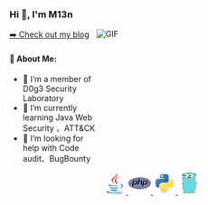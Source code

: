 ### Hi 👋, I'm M13n

[➡️ Check out my blog](https://p2hm1n.com/)
<img align="right" alt="GIF" src="https://github.com/M13nSec/M13nSec/blob/main/GIF.gif?raw=true" width="350" height="250"/>

#### 🤵 About Me:

- 🐶 I‘m a member of D0g3 Security Laboratory
- 🌱 I’m currently learning Java Web Security 、ATT&CK
- 🤔 I’m looking for help with Code audit、BugBounty


<p align="center">
<a href="https://www.java.com" target="_blank"> 
  <img src="https://raw.githubusercontent.com/devicons/devicon/master/icons/java/java-original.svg" alt="java" width="40" height="40"/> 
  </a>
<a href="https://www.php.net/" target="_blank"> 
  <img src="https://raw.githubusercontent.com/devicons/devicon/master/icons/php/php-original.svg" alt="php" width="40" height="40"/> 
  </a>
<a href="https://www.python.org" target="_blank"> 
  <img src="https://raw.githubusercontent.com/devicons/devicon/master/icons/python/python-original.svg" alt="python" width="40" height="40"/>
  </a> 
<a href="https://golang.org" target="_blank"> 
  <img src="https://raw.githubusercontent.com/devicons/devicon/master/icons/go/go-original.svg" alt="go" width="40" height="40"/> 
  </a>
</p>







